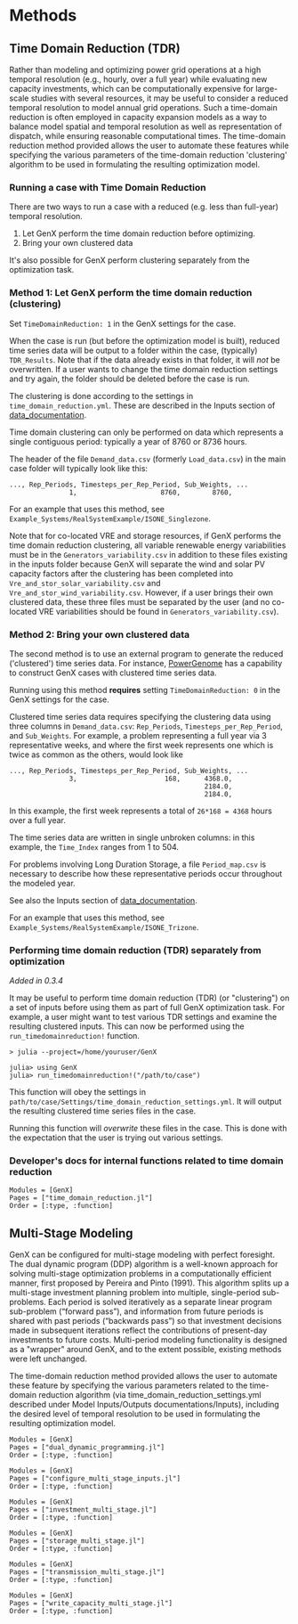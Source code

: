 # Methods
## Time Domain Reduction (TDR)

Rather than modeling and optimizing power grid operations at a high temporal resolution (e.g., hourly, over a full year) while evaluating new capacity investments, which can be computationally expensive for large-scale studies with several resources, it may be useful to consider a reduced temporal resolution to model annual grid operations.
Such a time-domain reduction is often employed in capacity expansion models as a way to balance model spatial and temporal resolution as well as representation of dispatch, while ensuring reasonable computational times.
The time-domain reduction method provided allows the user to automate these features while specifying the various parameters of the time-domain reduction 'clustering' algorithm to be used in formulating the resulting optimization model.

### Running a case with Time Domain Reduction

There are two ways to run a case with a reduced (e.g. less than full-year) temporal resolution.
1. Let GenX perform the time domain reduction before optimizing.
2. Bring your own clustered data

It's also possible for GenX perform clustering separately from the optimization task.

### Method 1: Let GenX perform the time domain reduction (clustering)

Set `TimeDomainReduction: 1` in the GenX settings for the case.

When the case is run (but before the optimization model is built), 
reduced time series data will be output to a folder within the case, (typically) `TDR_Results`.
Note that if the data already exists in that folder, it will *not* be overwritten.
If a user wants to change the time domain reduction settings and try again, the folder should be deleted before the case is run.

The clustering is done according to the settings in `time_domain_reduction.yml`.
These are described in the Inputs section of [data_documentation](data_documentation.md).

Time domain clustering can only be performed on data which represents a single contiguous period: typically a year of 8760 or 8736 hours.

The header of the file `Demand_data.csv` (formerly `Load_data.csv`) in the main case folder will typically look like this:
```
..., Rep_Periods, Timesteps_per_Rep_Period, Sub_Weights, ...
               1,                     8760,        8760,
```

For an example that uses this method, see `Example_Systems/RealSystemExample/ISONE_Singlezone`.

Note that for co-located VRE and storage resources, if GenX performs the time domain reduction clustering, all variable renewable energy variabilities must be in the `Generators_variability.csv` in addition to these files existing in the inputs folder because GenX will separate the wind and solar PV capacity factors after the clustering has been completed into `Vre_and_stor_solar_variability.csv` and `Vre_and_stor_wind_variability.csv`.
However, if a user brings their own clustered data, these three files must be separated by the user (and no co-located VRE variabilities should be found in `Generators_variability.csv`).

### Method 2: Bring your own clustered data
The second method is to use an external program to generate the reduced ('clustered') time series data.
For instance, [PowerGenome](https://github.com/PowerGenome/PowerGenome) has a capability to construct GenX cases with clustered time series data.

Running using this method **requires** setting `TimeDomainReduction: 0` in the GenX settings for the case.

Clustered time series data requires specifying the clustering data using three columns in `Demand_data.csv`: `Rep_Periods`, `Timesteps_per_Rep_Period`, and `Sub_Weights`.
For example, a problem representing a full year via 3 representative weeks, and where the first week represents one which is twice as common as the others, would look like

```
..., Rep_Periods, Timesteps_per_Rep_Period, Sub_Weights, ...
               3,                      168,      4368.0,
                                                 2184.0,
                                                 2184.0,
```
In this example, the first week represents a total of `26*168 = 4368` hours over a full year.

The time series data are written in single unbroken columns: in this example, the `Time_Index` ranges from 1 to 504.

For problems involving Long Duration Storage, a file `Period_map.csv` is necessary to describe how these representative periods occur throughout the modeled year.

See also the Inputs section of [data_documentation](data_documentation.md).

For an example that uses this method, see `Example_Systems/RealSystemExample/ISONE_Trizone`.

### Performing time domain reduction (TDR) separately from optimization
_Added in 0.3.4_

It may be useful to perform time domain reduction (TDR) (or "clustering") on a set of inputs before using them as part of full GenX optimization task.
For example, a user might want to test various TDR settings and examine the resulting clustered inputs.
This can now be performed using the `run_timedomainreduction!` function.

```
> julia --project=/home/youruser/GenX

julia> using GenX
julia> run_timedomainreduction!("/path/to/case")
```

This function will obey the settings in `path/to/case/Settings/time_domain_reduction_settings.yml`.
It will output the resulting clustered time series files in the case.

Running this function will *overwrite* these files in the case.
This is done with the expectation that the user is trying out various settings.


### Developer's docs for internal functions related to time domain reduction

```@autodocs
Modules = [GenX]
Pages = ["time_domain_reduction.jl"]
Order = [:type, :function]
```

## Multi-Stage Modeling

GenX can be configured for multi-stage modeling with perfect foresight. The dual dynamic program (DDP) algorithm is a well-known approach for solving multi-stage optimization problems in a computationally efficient manner, first proposed by Pereira and
Pinto (1991). This algorithm splits up a multi-stage investment planning problem into multiple, single-period sub-problems. Each period is solved iteratively as a separate linear program sub-problem (“forward pass”), and information from future periods is shared with past periods (“backwards pass”) so that investment decisions made in subsequent iterations reflect the contributions of present-day investments to future costs. Multi-period modeling functionality is designed as a "wrapper" around GenX, and to the extent possible, existing methods were left unchanged.

The time-domain reduction method provided allows the user to automate these feature by specifying the various parameters related to the time-domain reduction algorithm (via time\_domain\_reduction\_settings.yml described under  Model Inputs/Outputs documentations/Inputs), including the desired level of temporal resolution to be used in formulating the resulting optimization model.

```@autodocs
Modules = [GenX]
Pages = ["dual_dynamic_programming.jl"]
Order = [:type, :function]
```

```@autodocs
Modules = [GenX]
Pages = ["configure_multi_stage_inputs.jl"]
Order = [:type, :function]
```

```@autodocs
Modules = [GenX]
Pages = ["investment_multi_stage.jl"]
Order = [:type, :function]
```

```@autodocs
Modules = [GenX]
Pages = ["storage_multi_stage.jl"]
Order = [:type, :function]
```

```@autodocs
Modules = [GenX]
Pages = ["transmission_multi_stage.jl"]
Order = [:type, :function]
```

```@autodocs
Modules = [GenX]
Pages = ["write_capacity_multi_stage.jl"]
Order = [:type, :function]
```
